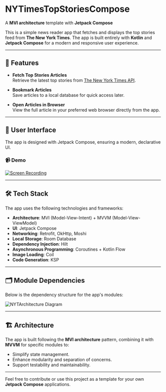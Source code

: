 # NYTimesTopStoriesCompose  
A **MVI architecture** template with **Jetpack Compose**  

This is a simple news reader app that fetches and displays the top stories feed from **The New York Times**. The app is built entirely with **Kotlin** and **Jetpack Compose** for a modern and responsive user experience.  

---

## 🌟 Features  

- **Fetch Top Stories Articles**  
  Retrieve the latest top stories from [The New York Times API](https://developer.nytimes.com/apis).  

- **Bookmark Articles**  
  Save articles to a local database for quick access later.  

- **Open Articles in Browser**  
  View the full article in your preferred web browser directly from the app.  

---

## 📱 User Interface  

The app is designed with Jetpack Compose, ensuring a modern, declarative UI.  

### 📹 Demo  
[![Screen Recording](https://github.com/user-attachments/assets/49b19ee5-3cec-45c1-b7b3-31bac0a209f2)](https://github.com/user-attachments/assets/49b19ee5-3cec-45c1-b7b3-31bac0a209f2)  

---

## 🛠️ Tech Stack  

The app uses the following technologies and frameworks:  

- **Architecture**: MVI (Model-View-Intent) + MVVM (Model-View-ViewModel)  
- **UI**: Jetpack Compose  
- **Networking**: Retrofit, OkHttp, Moshi  
- **Local Storage**: Room Database  
- **Dependency Injection**: Hilt  
- **Asynchronous Programming**: Coroutines + Kotlin Flow  
- **Image Loading**: Coil  
- **Code Generation**: KSP  

---

## 🗂️ Module Dependencies  

Below is the dependency structure for the app's modules:  

![NYTArchitecture Diagram](https://github.com/user-attachments/assets/1bb73515-9aed-4ed5-834a-bf2a18892c4b)  

---

## 🏗️ Architecture  

The app is built following the **MVI architecture** pattern, combining it with **MVVM** for specific modules to:  
- Simplify state management.  
- Enhance modularity and separation of concerns.  
- Support testability and maintainability.  

---

Feel free to contribute or use this project as a template for your own **Jetpack Compose** applications.  
